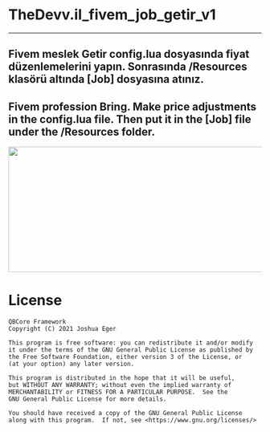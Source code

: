 # TheDevv.il_fivem_job_getir_v1
---
Fivem meslek Getir 
config.lua dosyasında fiyat düzenlemelerini yapın. 
Sonrasında /Resources klasörü altında [Job] dosyasına atınız.
---
Fivem profession Bring. 
Make price adjustments in the config.lua file. 
Then put it in the [Job] file under the /Resources folder.
---
<p align="center">
  <img  width="1000" height="250" src="https://i.hizliresim.com/lh5i19a.png">
</p>


# License

    QBCore Framework
    Copyright (C) 2021 Joshua Eger

    This program is free software: you can redistribute it and/or modify
    it under the terms of the GNU General Public License as published by
    the Free Software Foundation, either version 3 of the License, or
    (at your option) any later version.

    This program is distributed in the hope that it will be useful,
    but WITHOUT ANY WARRANTY; without even the implied warranty of
    MERCHANTABILITY or FITNESS FOR A PARTICULAR PURPOSE.  See the
    GNU General Public License for more details.

    You should have received a copy of the GNU General Public License
    along with this program.  If not, see <https://www.gnu.org/licenses/>
